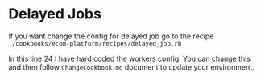 # Delayed Jobs

If you want change the config for delayed job go to the recipe `./cookbooks/ecom-platform/recipes/delayed_job.rb`

In this line 24 I have hard coded the workers config. You can change this and then follow `ChangeCookbook.md` document to
update your environment.
